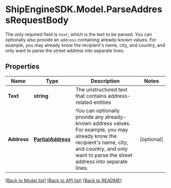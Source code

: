 # ShipEngineSDK.Model.ParseAddressRequestBody
The only required field is `text`, which is the text to be parsed. You can optionally also provide an `address` containing already-known values. For example, you may already know the recipient's name, city, and country, and only want to parse the street address into separate lines. 

## Properties

Name | Type | Description | Notes
------------ | ------------- | ------------- | -------------
**Text** | **string** | The unstructured text that contains address-related entities | 
**Address** | [**PartialAddress**](PartialAddress.md) | You can optionally provide any already-known address values. For example, you may already know the recipient&#39;s name, city, and country, and only want to parse the street address into separate lines.  | [optional] 

[[Back to Model list]](../../README.md#documentation-for-models) [[Back to API list]](../../README.md#documentation-for-api-endpoints) [[Back to README]](../../README.md)

